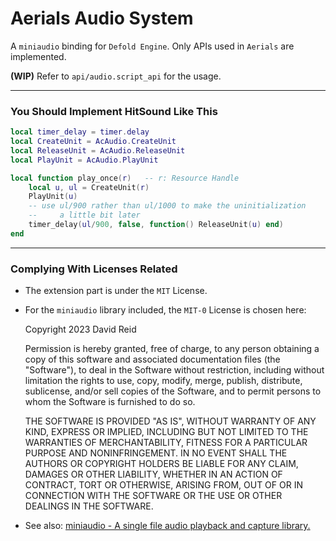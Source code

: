 # Aerials Audio System

A `miniaudio` binding for `Defold Engine`. Only APIs used in `Aerials` are implemented.

**(WIP)** Refer to `api/audio.script_api` for the usage.

---

### You Should Implement HitSound Like This

```lua
local timer_delay = timer.delay
local CreateUnit = AcAudio.CreateUnit
local ReleaseUnit = AcAudio.ReleaseUnit
local PlayUnit = AcAudio.PlayUnit

local function play_once(r)   -- r: Resource Handle
    local u, ul = CreateUnit(r)
    PlayUnit(u)
    -- use ul/900 rather than ul/1000 to make the uninitialization
    --     a little bit later
    timer_delay(ul/900, false, function() ReleaseUnit(u) end)
end
```

---

### Complying With Licenses Related

- The extension part is under the `MIT` License.

- For the `miniaudio` library included, the `MIT-0` License is chosen here:
  
  Copyright 2023 David Reid

  Permission is hereby granted, free of charge, to any person obtaining a copy of this software and associated documentation files (the "Software"), to deal in the Software without restriction, including without limitation the rights to use, copy, modify, merge, publish, distribute, sublicense, and/or sell copies of the Software, and to permit persons to whom the Software is furnished to do so.

  THE SOFTWARE IS PROVIDED "AS IS", WITHOUT WARRANTY OF ANY KIND, EXPRESS OR IMPLIED, INCLUDING BUT NOT LIMITED TO THE WARRANTIES OF MERCHANTABILITY, FITNESS FOR A PARTICULAR PURPOSE AND NONINFRINGEMENT. IN NO EVENT SHALL THE AUTHORS OR COPYRIGHT HOLDERS BE LIABLE FOR ANY CLAIM, DAMAGES OR OTHER LIABILITY, WHETHER IN AN ACTION OF CONTRACT, TORT OR OTHERWISE, ARISING FROM, OUT OF OR IN CONNECTION WITH THE SOFTWARE OR THE USE OR OTHER DEALINGS IN THE SOFTWARE.

- See also: [miniaudio - A single file audio playback and capture library.](https://miniaud.io/index.html)
